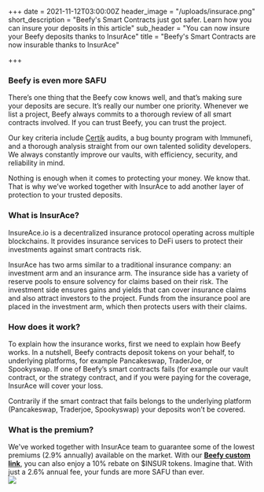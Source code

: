 +++
date = 2021-11-12T03:00:00Z
header_image = "/uploads/insurace.png"
short_description = "Beefy's Smart Contracts just got safer. Learn how you can insure your deposits in this article"
sub_header = "You can now insure your Beefy deposits thanks to InsurAce"
title = "Beefy's Smart Contracts are now insurable thanks to InsurAce"

+++
### Beefy is even more SAFU

There’s one thing that the Beefy cow knows well, and that’s making sure your deposits are secure. It’s really our number one priority. Whenever we list a project, Beefy always commits to a thorough review of all smart contracts involved. If you can trust Beefy, you can trust the project.

Our key criteria include [Certik](https://www.certik.org/) audits, a bug bounty program with Immunefi, and a thorough analysis straight from our own talented solidity developers. We always constantly improve our vaults, with efficiency, security, and reliability in mind.

Nothing is enough when it comes to protecting your money. We know that. That is why we’ve worked together with InsurAce to add another layer of protection to your trusted deposits.

### What is InsurAce?

InsureAce.io is a decentralized insurance protocol operating across multiple blockchains. It provides insurance services to DeFi users to protect their investments against smart contracts risk.

InsurAce has two arms similar to a traditional insurance company: an investment arm and an insurance arm. The insurance side has a variety of reserve pools to ensure solvency for claims based on their risk. The investment side ensures gains and yields that can cover insurance claims and also attract investors to the project. Funds from the insurance pool are placed in the investment arm, which then protects users with their claims.

### How does it work?

To explain how the insurance works, first we need to explain how Beefy works. In a nutshell, Beefy contracts deposit tokens on your behalf, to underlying platforms, for example Pancakeswap, TraderJoe, or Spookyswap. If one of Beefy’s smart contracts fails (for example our vault contract, or the strategy contract, and if you were paying for the coverage, InsurAce will cover your loss.  
  
Contrarily if the smart contract that fails belongs to the underlying platform (Pancakeswap, Traderjoe, Spookyswap) your deposits won’t be covered.

### What is the premium?

We've worked together with InsurAce team to guarantee some of the lowest premiums (2.9% annually) available on the market. With our [**Beefy custom link**](https://app.insurace.io/Insurance/Cart?id=110&chain=BSC&referrer=95244279533280151623141934507761661103282646845), you can also enjoy a 10% rebate on $INSUR tokens. Imagine that. With just a 2.6% annual fee, your funds are more SAFU than ever.  
![](/uploads/image0-1.png)